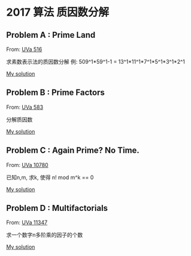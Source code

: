# 2017 算法 质因数分解
## Problem A :  Prime Land

From: [UVa 516](https://uva.onlinejudge.org/index.php?option=com_onlinejudge&Itemid=8&page=show_problem&problem=457)

求素数表示法的质因数分解
例: 509^1*59^1-1 = 13^1\*11^1\*7^1\*5^1\*3^1\*2^1

[My solution](https://github.com/HMBSbige/DHU_Algorithm/blob/master/5-%E8%B4%A8%E5%9B%A0%E6%95%B0%E5%88%86%E8%A7%A3/UVa%20516.cpp)

## Problem B : Prime Factors

From: [UVa 583](https://uva.onlinejudge.org/index.php?option=com_onlinejudge&Itemid=8&page=show_problem&problem=524)

分解质因数

[My solution](https://github.com/HMBSbige/DHU_Algorithm/blob/master/5-%E8%B4%A8%E5%9B%A0%E6%95%B0%E5%88%86%E8%A7%A3/UVa%20583.cpp)

## Problem C : Again Prime? No Time.

From: [UVa 10780](https://uva.onlinejudge.org/index.php?option=com_onlinejudge&Itemid=8&page=show_problem&problem=1721)

已知n,m, 求k, 使得 n! mod m^k == 0

[My solution](https://github.com/HMBSbige/DHU_Algorithm/blob/master/5-%E8%B4%A8%E5%9B%A0%E6%95%B0%E5%88%86%E8%A7%A3/UVa%2010780.cpp)

## Problem D : Multifactorials

From: [UVa 11347](https://uva.onlinejudge.org/index.php?option=onlinejudge&page=show_problem&problem=2322)

求一个数字n多阶乘的因子的个数

[My solution](https://github.com/HMBSbige/DHU_Algorithm/blob/master/5-%E8%B4%A8%E5%9B%A0%E6%95%B0%E5%88%86%E8%A7%A3/UVa%2011347.cpp)
